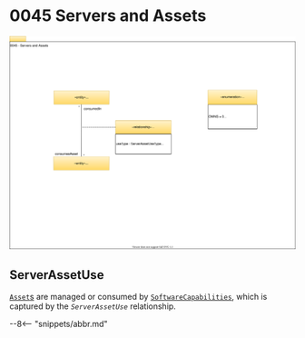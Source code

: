 <!-- SPDX-License-Identifier: CC-BY-4.0 -->
<!-- Copyright Contributors to the Egeria project. -->

# 0045 Servers and Assets

![UML](0045-Servers-and-Assets.svg)

## ServerAssetUse

[`Asset`s](/types/0/0010-Base-Model/#asset) are managed or consumed by [`SoftwareCapabilities`](/types/0/0042-Software-Capabilities/#softwarecapability), which is captured by the *`ServerAssetUse`* relationship.

--8<-- "snippets/abbr.md"
